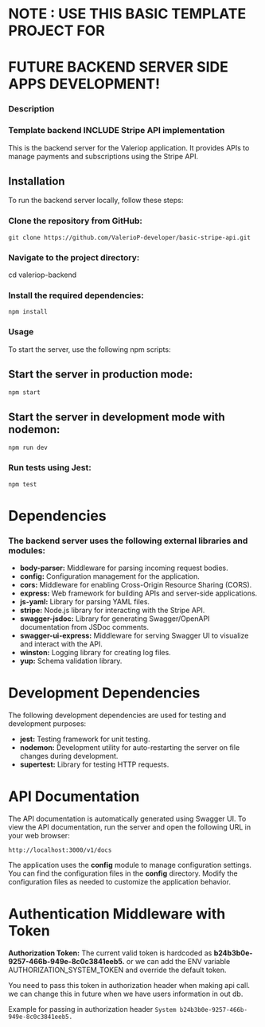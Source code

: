 # NOTE : USE THIS BASIC TEMPLATE PROJECT FOR 
 #       FUTURE BACKEND SERVER SIDE APPS DEVELOPMENT!

### Description
### Template backend INCLUDE Stripe API implementation

This is the backend server for the Valeriop application. It provides APIs to manage payments and subscriptions using the Stripe API.

## Installation

To run the backend server locally, follow these steps:

### Clone the repository from GitHub:

`git clone https://github.com/ValerioP-developer/basic-stripe-api.git`

### Navigate to the project directory:

cd valeriop-backend

### Install the required dependencies:

`npm install`

### Usage

To start the server, use the following npm scripts:

## Start the server in production mode:

`npm start`

## Start the server in development mode with nodemon:

`npm run dev`

### Run tests using Jest:

`npm test`

# Dependencies

### The backend server uses the following external libraries and modules:

- **body-parser:** Middleware for parsing incoming request bodies.
- **config:** Configuration management for the application.
- **cors:** Middleware for enabling Cross-Origin Resource Sharing (CORS).
- **express:** Web framework for building APIs and server-side applications.
- **js-yaml:** Library for parsing YAML files.
- **stripe:** Node.js library for interacting with the Stripe API.
- **swagger-jsdoc:** Library for generating Swagger/OpenAPI documentation from JSDoc comments.
- **swagger-ui-express:** Middleware for serving Swagger UI to visualize and interact with the API.
- **winston:** Logging library for creating log files.
- **yup:** Schema validation library.

# Development Dependencies

The following development dependencies are used for testing and development purposes:

- **jest:** Testing framework for unit testing.
- **nodemon:** Development utility for auto-restarting the server on file changes during development.
- **supertest:** Library for testing HTTP requests.

# API Documentation

The API documentation is automatically generated using Swagger UI. To view the API documentation, run the server and open the following URL in your web browser:

`http://localhost:3000/v1/docs`

The application uses the **config** module to manage configuration settings. You can find the configuration files in the **config** directory. Modify the configuration files as needed to customize the application behavior.

# Authentication Middleware with Token

**Authorization Token:** The current valid token is hardcoded as **b24b3b0e-9257-466b-949e-8c0c3841eeb5.** or we can add the ENV variable AUTHORIZATION_SYSTEM_TOKEN and override the default token.

You need to pass this token in authorization header when making api call. we can change this in future when we have users information in out db. 

Example for passing in authorization header `System b24b3b0e-9257-466b-949e-8c0c3841eeb5.`
